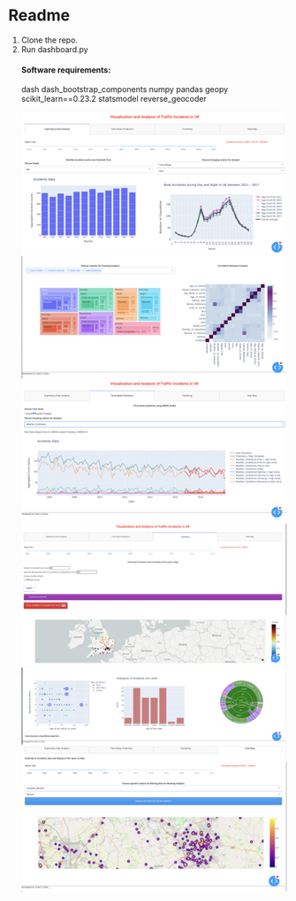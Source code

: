 # Readme

<ol>
<li> Clone the repo.
<li> Run dashboard.py

#### Software requirements:  
dash
dash_bootstrap_components
numpy
pandas
geopy
scikit_learn==0.23.2
statsmodel
reverse_geocoder

![Accidents aggregated over months](Images/screen1a.png?raw=true "Title")
  <br>
![Accidents aggregated over hour of the day](Images/screen1b.png?raw=true "Title")
    <br>
![Accidents aggregated over speed limit](Images/screen2.png?raw=true "Title")
    <br>
![Clustering](Images/screen3a.png?raw=true "Title")
    <br>
![Time series prediction](Images/screen3b_new.png?raw=true "Title")
    <br>
![Heatmap](Images/screen4.png?raw=true "Title")
